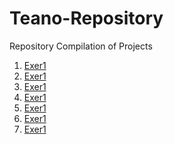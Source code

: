 # Teano-Repository
Repository Compilation of Projects


1. <a href="exer1 (1).ipynb">Exer1</a>
2. <a href="exer1 (1).ipynb">Exer1</a>
3. <a href="exer1 (1).ipynb">Exer1</a>
4. <a href="exer1 (1).ipynb">Exer1</a>
5. <a href="exer1 (1).ipynb">Exer1</a>
6. <a href="exer1 (1).ipynb">Exer1</a>
7. <a href="exer1 (1).ipynb">Exer1</a>

